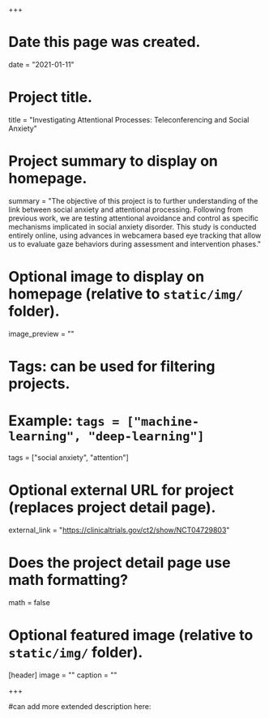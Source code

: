 +++
# Date this page was created.
date = "2021-01-11"

# Project title.
title = "Investigating Attentional Processes: Teleconferencing and Social Anxiety"

# Project summary to display on homepage.
summary = "The objective of this project is to further understanding of the link between social anxiety and attentional processing. Following from previous work, we are testing attentional avoidance and control as specific mechanisms implicated in social anxiety disorder.  This study is conducted entirely online, using advances in webcamera based eye tracking that allow us to evaluate gaze behaviors during assessment and intervention phases."

# Optional image to display on homepage (relative to `static/img/` folder).
image_preview = ""

# Tags: can be used for filtering projects.
# Example: `tags = ["machine-learning", "deep-learning"]`
tags = ["social anxiety", "attention"]

# Optional external URL for project (replaces project detail page).
external_link = "https://clinicaltrials.gov/ct2/show/NCT04729803"

# Does the project detail page use math formatting?
math = false

# Optional featured image (relative to `static/img/` folder).
[header]
image = ""
caption = ""

+++

#can add more extended description here:
